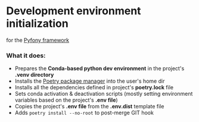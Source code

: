 # Development environment initialization

for the [Pyfony framework](https://github.com/pyfony/pyfony)

### What it does:

* Prepares the **Conda-based python dev environment** in the project's **.venv directory**
* Installs the [Poetry package manager](https://python-poetry.org/) into the user's home dir
* Installs all the dependencies defined in project's **poetry.lock** file
* Sets conda activation & deactivation scripts (mostly setting environment variables based on the project's **.env file**)
* Copies the project's **.env file** from the **.env.dist** template file
* Adds `poetry install --no-root` to post-merge GIT hook 
